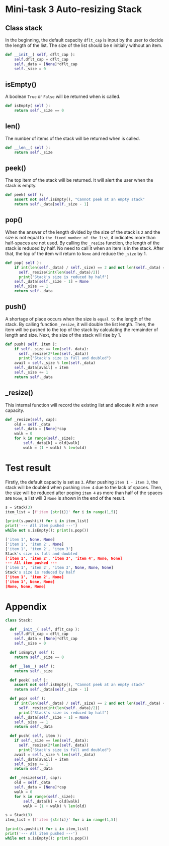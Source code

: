 # Mini-task 3 Auto-resizing Stack

## Class stack
In the beginning, the default capacity `dflt_cap` is input by the user to decide the length of the list. The size of the list should be `0` initially without an item.
```py
def __init__( self, dflt_cap ):
    self.dflt_cap = dflt_cap
    self._data = [None]*dflt_cap
    self._size = 0
```

## isEmpty()
A boolean `True` or `False` will be returned when is called.
```py
def isEmpty( self ):
    return self._size == 0
```

## __len__()
The number of items of the stack will be returned when is called.
```py
def __len__( self ):
    return self._size
```

## peek()
The top item of the stack will be returned. It will alert the user when the stack is empty. 
```py
def peek( self ):
    assert not self.isEmpty(), "Cannot peek at an empty stack"
    return self._data[self._size - 1]
```
## pop()
When the answer of the length divided by the size of the stack is `2` and the size is not equal to `the fixed number of the list`, it indicates more than half-spaces are not used. By calling the `_resize` function, the length of the stack is reduced by half. No need to call it when an item is in the stack. After that, the top of the item will return to `None` and reduce the `_size` by 1.
```py
def pop( self ):
    if int(len(self._data) / self._size) == 2 and not len(self._data) == self.dflt_cap:
      self._resize(int(len(self._data)/2))
      print("Stack's size is reduced by half")
    self._data[self._size - 1] = None
    self._size -= 1
    return self._data 
```

## push()
A shortage of place occurs when the size is `equal to` the length of the stack. By calling function `_resize`, it will double the list length. Then, the item will be pushed to the top of the stack by calculating the remainder of length and size. Next, the size of the stack will rise by 1.
```py
def push( self, item ):
    if self._size == len(self._data):
      self._resize(2*len(self._data))
      print("Stack's size is full and doubled")
    avail = self._size % len(self._data)
    self._data[avail] = item
    self._size += 1
    return self._data
```

## _resize()
This internal function will record the existing list and allocate it with a new capacity.
```py
def _resize(self, cap):
    old = self._data
    self._data = [None]*cap
    walk = 0
    for k in range(self._size):
        self._data[k] = old[walk]
        walk = (1 + walk) % len(old)
```

# Test result
Firstly, the default capacity is set as `3`. After pushing `item 1 - item 3`, the stack will be doubled when pushing `item 4` due to the lack of spaces. Then, the size will be reduced after poping `item 4` as more than half of the spaces are `None`, a list will 3 `None` is shown in the end of the result.
```py
s = Stack(3)
item_list = [f'item {str(i)}' for i in range(1,5)]

[print(s.push(i)) for i in item_list]
print('--- All item pushed ---')
while not s.isEmpty(): print(s.pop())
```
```py
['item 1', None, None]
['item 1', 'item 2', None]
['item 1', 'item 2', 'item 3']
Stack's size is full and doubled
['item 1', 'item 2', 'item 3', 'item 4', None, None]
--- All item pushed ---
['item 1', 'item 2', 'item 3', None, None, None]
Stack's size is reduced by half
['item 1', 'item 2', None]
['item 1', None, None]
[None, None, None]
```

# Appendix
```py
class Stack:

  def __init__( self, dflt_cap ):
    self.dflt_cap = dflt_cap
    self._data = [None]*dflt_cap
    self._size = 0

  def isEmpty( self ):
    return self._size == 0

  def __len__( self ):
    return self._size

  def peek( self ):
    assert not self.isEmpty(), "Cannot peek at an empty stack"
    return self._data[self._size - 1]

  def pop( self ):
    if int(len(self._data) / self._size) == 2 and not len(self._data) == self.dflt_cap:
      self._resize(int(len(self._data)/2))
      print("Stack's size is reduced by half")
    self._data[self._size - 1] = None
    self._size -= 1
    return self._data 

  def push( self, item ):
    if self._size == len(self._data):
      self._resize(2*len(self._data))
      print("Stack's size is full and doubled")
    avail = self._size % len(self._data)
    self._data[avail] = item
    self._size += 1
    return self._data

  def _resize(self, cap):
    old = self._data
    self._data = [None]*cap
    walk = 0
    for k in range(self._size):
        self._data[k] = old[walk]
        walk = (1 + walk) % len(old)

s = Stack(3)
item_list = [f'item {str(i)}' for i in range(1,5)]

[print(s.push(i)) for i in item_list]
print('--- All item pushed ---')
while not s.isEmpty(): print(s.pop())
```